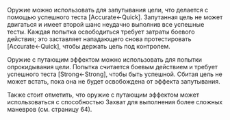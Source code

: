 Оружие можно использовать для запутывания цели, что делается с помощью успешного теста [Accurate←Quick]. Запутанная цель не может двигаться и имеет второй шанс неудачно выполнив все успешные тесты. Каждая попытка освободиться требует затраты боевого действия; это заставляет нападающего снова протестировать [Accurate←Quick], чтобы держать цель под контролем.

  

Оружие с путающим эффектом можно использовать для попытки опрокидывания цели. Попытка считается боевым действием и требует успешного теста [Strong←Strong], чтобы быть успешной. Сбитая цель не может встать, пока она не будет освобождена от эффекта запутывания.

  

Также стоит отметить, что оружие с путающим эффектом может использоваться с способностью Захват для выполнения более сложных маневров (см. страницу 64).